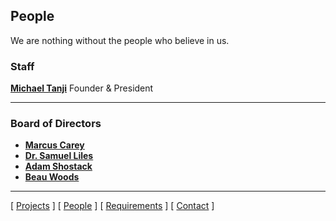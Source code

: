 ## People

We are nothing without the people who believe in us.

### Staff

**[Michael Tanji](https://www.linkedin.com/in/mtanji/)** Founder & President

***

### Board of Directors

* **[Marcus Carey](https://www.linkedin.com/in/marcuscarey/)**
* **[Dr. Samuel Liles](https://www.linkedin.com/in/drliles/)**
* **[Adam Shostack](https://www.linkedin.com/in/shostack/)**
* **[Beau Woods](https://www.linkedin.com/in/beauwoods/)**

***

[ [Projects](projects.md) ] [ [People](people.md) ] [ [Requirements](requirements.md) ] [ [Contact](contact.md) ]
